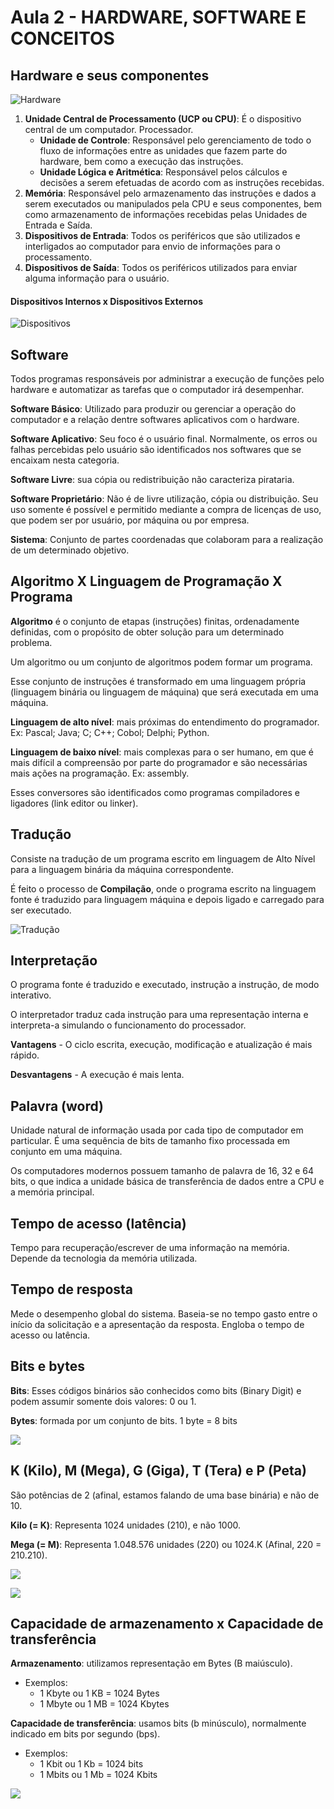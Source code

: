 # Aula 2 - HARDWARE, SOFTWARE E CONCEITOS

## Hardware e seus componentes

![Hardware](/media/hardware.png)

1. **Unidade Central de Processamento (UCP ou CPU)**: É o dispositivo central de um computador. Processador.
    * **Unidade de Controle**: Responsável pelo gerenciamento de todo o fluxo de informações entre as unidades que fazem parte do hardware, bem como a execução das instruções.
    * **Unidade Lógica e Aritmética**: Responsável pelos cálculos e decisões a serem efetuadas de acordo com as instruções recebidas.
2. **Memória**: Responsável pelo armazenamento das instruções e dados a serem executados ou manipulados pela CPU e seus componentes, bem como armazenamento de informações recebidas pelas Unidades de Entrada e Saída.
3. **Dispositivos de Entrada**: Todos os periféricos que são utilizados e interligados ao computador para envio de informações para o processamento.
4. **Dispositivos de Saída**: Todos os periféricos utilizados para enviar alguma informação para o usuário.

#### Dispositivos Internos x Dispositivos Externos

![Dispositivos](/media/dispositivos.png)

## Software

Todos programas responsáveis por administrar a execução de funções pelo hardware e automatizar as tarefas que o computador irá desempenhar.

**Software Básico**: Utilizado para produzir ou gerenciar a operação do computador e a relação dentre softwares aplicativos com o hardware.

**Software Aplicativo**: Seu foco é o usuário final. Normalmente, os erros ou falhas percebidas pelo usuário são identificados nos softwares que se encaixam nesta categoria.

**Software Livre**: sua cópia ou redistribuição não caracteriza pirataria.

**Software Proprietário**: Não é de livre utilização, cópia ou distribuição. Seu uso somente é possível e permitido mediante a compra de licenças de uso, que podem ser por usuário, por máquina ou por empresa.

**Sistema**: Conjunto de partes coordenadas que colaboram para a realização de um determinado objetivo.

## Algoritmo X Linguagem de Programação X Programa

**Algoritmo** é o conjunto de etapas (instruções) finitas, ordenadamente definidas, com o propósito de obter solução para um determinado problema.

Um algoritmo ou um conjunto de algoritmos podem formar um programa.

Esse conjunto de instruções é transformado em uma linguagem própria (linguagem binária ou linguagem de máquina) que será executada em uma máquina.

**Linguagem de alto nível**: mais próximas do entendimento do programador. Ex: Pascal; Java; C; C++; Cobol; Delphi; Python.

**Linguagem de baixo nível**: mais complexas para o ser humano, em que é mais difícil a compreensão por parte do programador e são necessárias mais ações na programação. Ex: assembly.

Esses conversores são identificados como programas compiladores e ligadores (link editor ou linker).

## Tradução

Consiste na tradução de um programa escrito em linguagem de Alto Nível para a linguagem binária da máquina correspondente.

É feito o processo de **Compilação**, onde o programa escrito na linguagem fonte é traduzido para linguagem máquina e depois ligado e carregado para ser executado.

![Tradução](/media/traducao.png)

## Interpretação

O programa fonte é traduzido e executado, instrução a instrução, de modo interativo.

O interpretador traduz cada instrução para uma representação interna e interpreta-a simulando o funcionamento do processador.

**Vantagens** - O ciclo escrita, execução, modificação e atualização é mais rápido.

**Desvantagens** - A execução é mais lenta.

## Palavra (word)

Unidade natural de informação usada por cada tipo de computador em particular. É uma sequência de bits de tamanho fixo processada em conjunto em uma máquina.

Os computadores modernos possuem tamanho de palavra de 16, 32 e 64 bits, o que indica a unidade básica de transferência de dados entre a CPU e a memória principal.

## Tempo de acesso (latência)

Tempo para recuperação/escrever de uma informação na memória. Depende da tecnologia da memória utilizada.

## Tempo de resposta

Mede o desempenho global do sistema. Baseia-se no tempo gasto entre o início da solicitação e a apresentação da resposta. Engloba o tempo de acesso ou latência.

## Bits e bytes

**Bits**: Esses códigos binários são conhecidos como bits (Binary Digit) e podem assumir somente dois valores: 0 ou 1.

**Bytes**: formada por um conjunto de bits. 1 byte = 8 bits

![](/media/bit_e_bytes.png)

## K (Kilo), M (Mega), G (Giga), T (Tera) e P (Peta)

São potências de 2 (afinal, estamos falando de uma base binária) e não de 10.

**Kilo (= K)**: Representa 1024 unidades (210), e não 1000.

**Mega (= M)**: Representa 1.048.576 unidades (220) ou 1024.K (Afinal, 220 = 210.210).

![](/media/tabela_byte.png)

![](/media/tabela_byte2.png)

## Capacidade de armazenamento x Capacidade de transferência

**Armazenamento**: utilizamos representação em Bytes (B maiúsculo).
* Exemplos:
    * 1 Kbyte ou 1 KB = 1024 Bytes
    * 1 Mbyte ou 1 MB = 1024 Kbytes

**Capacidade de transferência**: usamos bits (b minúsculo), normalmente indicado em bits por segundo (bps).
* Exemplos:
    * 1 Kbit ou 1 Kb = 1024 bits
    * 1 Mbits ou 1 Mb = 1024 Kbits

![](/media/KB_Kb.png)

